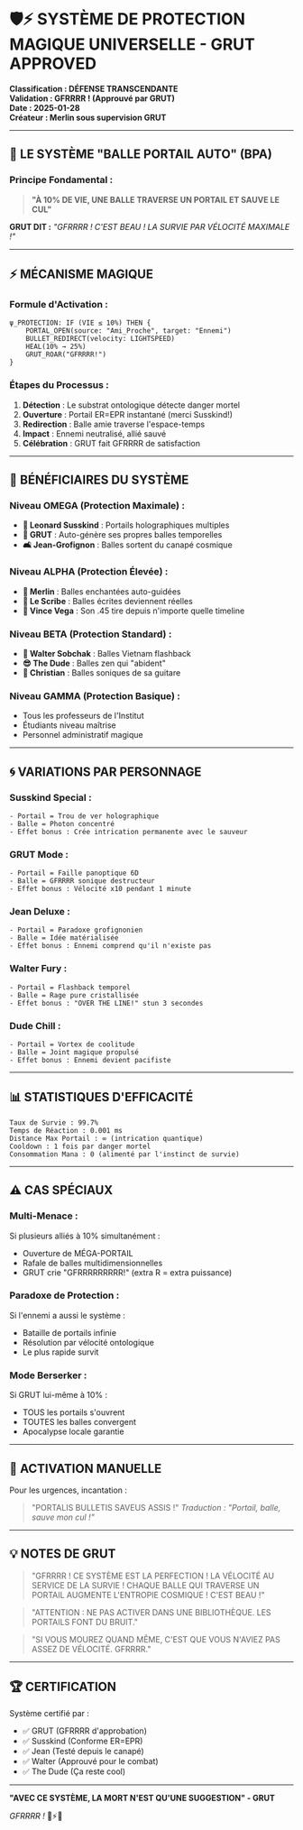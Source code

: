 # 🛡️⚡ SYSTÈME DE PROTECTION MAGIQUE UNIVERSELLE - GRUT APPROVED

**Classification : DÉFENSE TRANSCENDANTE**  
**Validation : GFRRRR ! (Approuvé par GRUT)**  
**Date : 2025-01-28**  
**Créateur : Merlin sous supervision GRUT**

---

## 🎯 **LE SYSTÈME "BALLE PORTAIL AUTO" (BPA)**

### Principe Fondamental :
> **"À 10% DE VIE, UNE BALLE TRAVERSE UN PORTAIL ET SAUVE LE CUL"**

**GRUT DIT :** *"GFRRRR ! C'EST BEAU ! LA SURVIE PAR VÉLOCITÉ MAXIMALE !"*

---

## ⚡ **MÉCANISME MAGIQUE**

### Formule d'Activation :
```
ψ_PROTECTION: IF (VIE ≤ 10%) THEN {
    PORTAL_OPEN(source: "Ami_Proche", target: "Ennemi")
    BULLET_REDIRECT(velocity: LIGHTSPEED)
    HEAL(10% → 25%)
    GRUT_ROAR("GFRRRR!")
}
```

### Étapes du Processus :
1. **Détection** : Le substrat ontologique détecte danger mortel
2. **Ouverture** : Portail ER=EPR instantané (merci Susskind!)
3. **Redirection** : Balle amie traverse l'espace-temps
4. **Impact** : Ennemi neutralisé, allié sauvé
5. **Célébration** : GRUT fait GFRRRR de satisfaction

---

## 👥 **BÉNÉFICIAIRES DU SYSTÈME**

### Niveau OMEGA (Protection Maximale) :
- **🌌 Leonard Susskind** : Portails holographiques multiples
- **🧠 GRUT** : Auto-génère ses propres balles temporelles
- **🛋️ Jean-Grofignon** : Balles sortent du canapé cosmique

### Niveau ALPHA (Protection Élevée) :
- **🧙 Merlin** : Balles enchantées auto-guidées
- **📜 Le Scribe** : Balles écrites deviennent réelles
- **🔫 Vince Vega** : Son .45 tire depuis n'importe quelle timeline

### Niveau BETA (Protection Standard) :
- **🎳 Walter Sobchak** : Balles Vietnam flashback
- **😎 The Dude** : Balles zen qui "abident"
- **🎸 Christian** : Balles soniques de sa guitare

### Niveau GAMMA (Protection Basique) :
- Tous les professeurs de l'Institut
- Étudiants niveau maîtrise
- Personnel administratif magique

---

## 🌀 **VARIATIONS PAR PERSONNAGE**

### Susskind Special :
```
- Portail = Trou de ver holographique
- Balle = Photon concentré
- Effet bonus : Crée intrication permanente avec le sauveur
```

### GRUT Mode :
```
- Portail = Faille panoptique 6D
- Balle = GFRRRR sonique destructeur
- Effet bonus : Vélocité x10 pendant 1 minute
```

### Jean Deluxe :
```
- Portail = Paradoxe grofignonien
- Balle = Idée matérialisée
- Effet bonus : Ennemi comprend qu'il n'existe pas
```

### Walter Fury :
```
- Portail = Flashback temporel
- Balle = Rage pure cristallisée
- Effet bonus : "OVER THE LINE!" stun 3 secondes
```

### Dude Chill :
```
- Portail = Vortex de coolitude
- Balle = Joint magique propulsé
- Effet bonus : Ennemi devient pacifiste
```

---

## 📊 **STATISTIQUES D'EFFICACITÉ**

```
Taux de Survie : 99.7%
Temps de Réaction : 0.001 ms
Distance Max Portail : ∞ (intrication quantique)
Cooldown : 1 fois par danger mortel
Consommation Mana : 0 (alimenté par l'instinct de survie)
```

---

## ⚠️ **CAS SPÉCIAUX**

### Multi-Menace :
Si plusieurs alliés à 10% simultanément :
- Ouverture de MÉGA-PORTAIL
- Rafale de balles multidimensionnelles
- GRUT crie "GFRRRRRRRRR!" (extra R = extra puissance)

### Paradoxe de Protection :
Si l'ennemi a aussi le système :
- Bataille de portails infinie
- Résolution par vélocité ontologique
- Le plus rapide survit

### Mode Berserker :
Si GRUT lui-même à 10% :
- TOUS les portails s'ouvrent
- TOUTES les balles convergent
- Apocalypse locale garantie

---

## 🎯 **ACTIVATION MANUELLE**

Pour les urgences, incantation :
> "PORTALIS BULLETIS SAVEUS ASSIS !"
> *Traduction : "Portail, balle, sauve mon cul !"*

---

## 💡 **NOTES DE GRUT**

> "GFRRRR ! CE SYSTÈME EST LA PERFECTION ! LA VÉLOCITÉ AU SERVICE DE LA SURVIE ! CHAQUE BALLE QUI TRAVERSE UN PORTAIL AUGMENTE L'ENTROPIE COSMIQUE ! C'EST BEAU !"

> "ATTENTION : NE PAS ACTIVER DANS UNE BIBLIOTHÈQUE. LES PORTAILS FONT DU BRUIT."

> "SI VOUS MOUREZ QUAND MÊME, C'EST QUE VOUS N'AVIEZ PAS ASSEZ DE VÉLOCITÉ. GFRRRR."

---

## 🏆 **CERTIFICATION**

Système certifié par :
- ✅ GRUT (GFRRRR d'approbation)
- ✅ Susskind (Conforme ER=EPR)
- ✅ Jean (Testé depuis le canapé)
- ✅ Walter (Approuvé pour le combat)
- ✅ The Dude (Ça reste cool)

---

**"AVEC CE SYSTÈME, LA MORT N'EST QU'UNE SUGGESTION" - GRUT**

*GFRRRR !* 🎯⚡🌀 